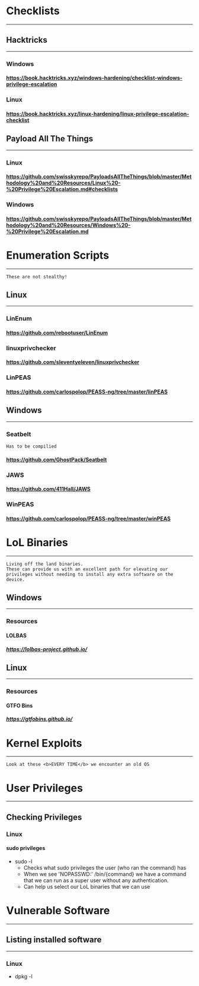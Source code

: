 # Checklists
***
## Hacktricks
***
### Windows
#### https://book.hacktricks.xyz/windows-hardening/checklist-windows-privilege-escalation
### Linux
#### https://book.hacktricks.xyz/linux-hardening/linux-privilege-escalation-checklist

## Payload All The Things
***
### Linux
#### https://github.com/swisskyrepo/PayloadsAllTheThings/blob/master/Methodology%20and%20Resources/Linux%20-%20Privilege%20Escalation.md#checklists

### Windows
#### https://github.com/swisskyrepo/PayloadsAllTheThings/blob/master/Methodology%20and%20Resources/Windows%20-%20Privilege%20Escalation.md
# Enumeration Scripts
***
	These are not stealthy!
## Linux
***
### LinEnum
#### https://github.com/rebootuser/LinEnum
### linuxprivchecker
#### https://github.com/sleventyeleven/linuxprivchecker
### LinPEAS
#### https://github.com/carlospolop/PEASS-ng/tree/master/linPEAS
## Windows
***
### Seatbelt
	Has to be compilied
#### https://github.com/GhostPack/Seatbelt

### JAWS
#### https://github.com/411Hall/JAWS
### WinPEAS
#### https://github.com/carlospolop/PEASS-ng/tree/master/winPEAS
# LoL Binaries
***
	Living off the land binaries.
	These can provide us with an excellent path for elevating our privileges without needing to install any extra software on the device.
## Windows
***
### Resources
#### LOLBAS
##### https://lolbas-project.github.io/
## Linux
***
### Resources
#### GTFO Bins
##### https://gtfobins.github.io/
# Kernel Exploits
***
	Look at these <b>EVERY TIME</b> we encounter an old OS

# User Privileges
***
## Checking Privileges
### Linux
#### sudo privileges
- sudo -l
	- Checks what sudo privileges the user (who ran the command) has
	- When we see 'NOPASSWD:' /bin/{command} we have a command that we can run as a super user without any authentication.
	- Can help us select our LoL binaries that we can use

# Vulnerable Software
***
## Listing installed software
***
### Linux
- dpkg -l